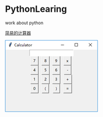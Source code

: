 # PythonLearing
work about python

[简易的计算器](./Calculator/calculate.py)

![界面](/Calculator/layout.PNG)
